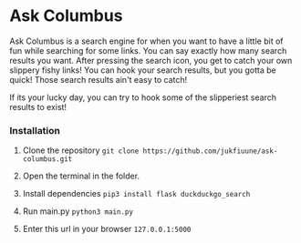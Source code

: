 # Ask Columbus
Ask Columbus is a search engine for when you want to have a little bit of fun while searching for some links.
You can say exactly how many search results you want. After pressing the search icon, you get to catch your own slippery fishy links!
You can hook your search results, but you gotta be quick! Those search results ain't easy to catch!

If its your lucky day, you can try to hook some of the slipperiest search results to exist!

### Installation

1. Clone the repository
`git clone https://github.com/jukfiuune/ask-columbus.git`

2. Open the terminal in the folder.

4. Install dependencies
`pip3 install flask duckduckgo_search`

3. Run main.py
`python3 main.py`

4. Enter this url in your browser
`127.0.0.1:5000`
